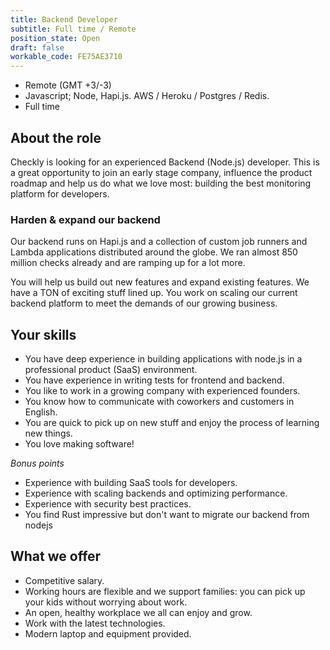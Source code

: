 ```yaml
---
title: Backend Developer
subtitle: Full time / Remote
position_state: Open
draft: false
workable_code: FE75AE3710
---
```


- Remote (GMT +3/-3)
- Javascript; Node, Hapi.js. AWS / Heroku / Postgres / Redis.
- Full time

## About the role

Checkly is looking for an experienced Backend (Node.js) developer. This is a great opportunity to join an early stage company, influence the product roadmap and help us do what we love most: building the best monitoring platform for developers.

### Harden & expand our backend
Our backend runs on Hapi.js and a collection of custom job runners and Lambda applications distributed around the globe. We ran almost 850 million checks already and are ramping up for a lot more.

You will help us build out new features and expand existing features. We have a TON of exciting stuff lined up. You work on scaling our current backend platform to meet the demands of our growing business.

## Your skills

- You have deep experience in building applications with node.js in a professional product (SaaS) environment.
- You have experience in writing tests for frontend and backend.
- You like to work in a growing company with experienced founders.
- You know how to communicate with coworkers and customers in English.
- You are quick to pick up on new stuff and enjoy the process of learning new things.
- You love making software!

*Bonus points*

- Experience with building SaaS tools for developers.
- Experience with scaling backends and optimizing performance.
- Experience with security best practices.
- You find Rust impressive but don't want to migrate our backend from nodejs

## What we offer

- Competitive salary.
- Working hours are flexible and we support families: you can pick up your kids without worrying about work.
- An open, healthy workplace we all can enjoy and grow.
- Work with the latest technologies.
- Modern laptop and equipment provided.

